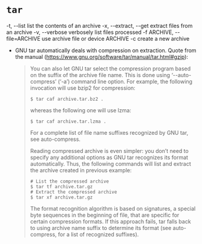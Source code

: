 # `tar`

 -t, --list  list the contents of an archive
 -x, --extract, --get extract files from an archive
 -v, --verbose verbosely list files processed
 -f ARCHIVE, --file=ARCHIVE use archive file or device ARCHIVE
 -c create a new archive


- GNU tar automatically deals with compression on extraction. Quote from
  the manual (https://www.gnu.org/software/tar/manual/tar.html#gzip):

  > You can also let GNU tar select the compression program based on the
  > suffix of the archive file name. This is done using ‘--auto-compress’
  > (‘-a’) command line option. For example, the following invocation will
  > use bzip2 for compression:
  >
  > ```
  > $ tar caf archive.tar.bz2 .
  > ```
  >
  > whereas the following one will use lzma:
  >
  > ```
  > $ tar caf archive.tar.lzma .
  > ```
  >
  > For a complete list of file name suffixes recognized by GNU tar, see
  > auto-compress.
  >
  > Reading compressed archive is even simpler: you don’t need to specify
  > any additional options as GNU tar recognizes its format automatically.
  > Thus, the following commands will list and extract the archive created
  > in previous example:
  >
  > ```
  > # List the compressed archive
  > $ tar tf archive.tar.gz
  > # Extract the compressed archive
  > $ tar xf archive.tar.gz
  > ```
  >
  > The format recognition algorithm is based on signatures, a special
  > byte sequences in the beginning of file, that are specific for certain
  > compression formats. If this approach fails, tar falls back to using
  > archive name suffix to determine its format (see auto-compress, for a
  > list of recognized suffixes).
